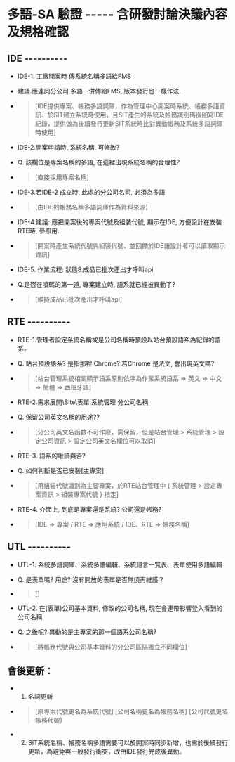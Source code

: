 # 多語-SA 驗證 ----- 含研發討論決議內容及規格確認

## IDE ----------
* IDE-1. 工廠開案時 傳系統名稱多語給FMS
* 建議.應連同分公司 多語一併傳給FMS, 版本發行也一樣作法.
* > [IDE提供專案、帳務多語詞庫，作為管理中心開案時系統、帳務多語資訊、於SIT建立系統時使用，且SIT產生的系統及帳務識別碼後回寫IDE紀錄，提供做為後續發行更新SIT系統時比對異動帳務及系統多語詞庫時使用]

* IDE-2.開案申請時, 系統名稱, 可修改?
* Q. 該欄位是專案名稱的多語, 在這裡出現系統名稱的合理性?
* > [直接採用專案名稱]

* IDE-3.若IDE-2 成立時, 此處的分公司名司, 必須為多語
* > [由IDE的帳務名稱多語詞庫作為資料來源]

* IDE-4.建議: 應把開案後的專案代號及組裝代號, 顯示在IDE, 方便設計在安裝RTE時, 參照用.
* > [開案時產生系統代號與組裝代號、並回饋於IDE讓設計者可以讀取顯示資訊]

* IDE-5. 作業流程: 狀態8.成品已批次產出才呼叫api
* Q.是否在噴碼的第一道, 專案建立時, 語系就已經被異動了?
* > [維持成品已批次產出才呼叫api]

## RTE ----------
* RTE-1.管理者設定系統名稱或是公司名稱時預設以站台預設語系為紀錄的語系。
* Q. 站台預設語系? 是指那裡 Chrome? 若Chrome 是法文, 會出現英文嗎?
* > [站台管理系統相關顯示語系原則依序為作業系統語系 => 英文 => 中文 => 簡體 => 西班牙語]

* RTE-2.需求展開\Site\表單.系統管理 分公司名稱
* Q. 保留公司英文名稱的用途?? 
* > [分公司英文名函數不可作廢，需保留，但是站台管理 > 系統管理 > 設定公司資訊 > 設定公司英文名欄位可以取消]

* RTE-3. 語系的唯讀與否? 
* Q. 如何判斷是否已安裝[主專案]
* > [用組裝代號識別為主要專案，於RTE站台管理中 { 系統管理 > 設定專案資訊 > 組裝專案代號 } 指定]

* RTE-4. 介面上, 到底是專案還是系統? 公司還是帳務?
* > [IDE => 專案 / RTE => 應用系統 / IDE、RTE => 帳務名稱]

## UTL ----------
* UTL-1. 系統多語詞庫、系統多語編輯、系統語言一覽表、表單使用多語編輯
* Q. 是表單嗎? 用途? 沒有開放的表單是否無須再維護？
* > []

* UTL-2. 在(表單)公司基本資料, 修改的公司名稱, 現在會連帶影響登入看到的公司名稱
* Q. 之後呢? 異動的是主專案的那一個語系公司名稱?
* > [將帳務代號與公司基本資料的分公司區隔獨立不同欄位]

## 會後更新：
* 1. 名詞更新
* > [原專案代號更名為系統代號]
    [公司名稱更名為帳務名稱]
    [公司代號更名帳務代號]
* 2. SIT系統名稱、帳務名稱多語需要可以於開案時同步新增，也需於後續發行更新，為避免與一般發行衝突，改由IDE發行完成後異動。
